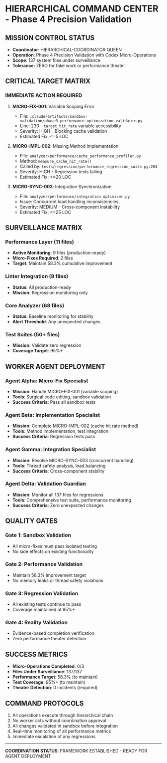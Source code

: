 # HIERARCHICAL COMMAND CENTER - Phase 4 Precision Validation

## MISSION CONTROL STATUS
- **Coordinator**: HIERARCHICAL-COORDINATOR QUEEN
- **Operation**: Phase 4 Precision Validation with Codex Micro-Operations
- **Scope**: 137 system files under surveillance
- **Tolerance**: ZERO for fake work or performance theater

## CRITICAL TARGET MATRIX

### IMMEDIATE ACTION REQUIRED
1. **MICRO-FIX-001**: Variable Scoping Error
   - File: `.claude/artifacts/sandbox-validation/phase3_performance_optimization_validator.py`
   - Line: 230 - `target_hit_rate` variable accessibility
   - Severity: HIGH - Blocking cache validation
   - Estimated Fix: <=5 LOC

2. **MICRO-IMPL-002**: Missing Method Implementation
   - File: `analyzer/performance/cache_performance_profiler.py`
   - Method: `measure_cache_hit_rate()`
   - Called by: `tests/regression/performance_regression_suite.py:204`
   - Severity: HIGH - Regression tests failing
   - Estimated Fix: <=20 LOC

3. **MICRO-SYNC-003**: Integration Synchronization
   - File: `analyzer/performance/integration_optimizer.py`
   - Issue: Concurrent load handling inconsistencies
   - Severity: MEDIUM - Cross-component instability
   - Estimated Fix: <=25 LOC

## SURVEILLANCE MATRIX

### Performance Layer (11 files)
- **Active Monitoring**: 9 files (production-ready)
- **Micro-Fixes Required**: 2 files
- **Target**: Maintain 58.3% cumulative improvement

### Linter Integration (8 files)
- **Status**: All production-ready
- **Mission**: Regression monitoring only

### Core Analyzer (68 files)
- **Status**: Baseline monitoring for stability
- **Alert Threshold**: Any unexpected changes

### Test Suites (50+ files)
- **Mission**: Validate zero regression
- **Coverage Target**: 95%+

## WORKER AGENT DEPLOYMENT

### Agent Alpha: Micro-Fix Specialist
- **Mission**: Handle MICRO-FIX-001 (variable scoping)
- **Tools**: Surgical code editing, sandbox validation
- **Success Criteria**: Pass all sandbox tests

### Agent Beta: Implementation Specialist
- **Mission**: Complete MICRO-IMPL-002 (cache hit rate method)
- **Tools**: Method implementation, test integration
- **Success Criteria**: Regression tests pass

### Agent Gamma: Integration Specialist
- **Mission**: Resolve MICRO-SYNC-003 (concurrent handling)
- **Tools**: Thread safety analysis, load balancing
- **Success Criteria**: Cross-component stability

### Agent Delta: Validation Guardian
- **Mission**: Monitor all 137 files for regressions
- **Tools**: Comprehensive test suite, performance monitoring
- **Success Criteria**: Zero unexpected changes

## QUALITY GATES

### Gate 1: Sandbox Validation
- All micro-fixes must pass isolated testing
- No side effects on existing functionality

### Gate 2: Performance Validation
- Maintain 58.3% improvement target
- No memory leaks or thread safety violations

### Gate 3: Regression Validation
- All existing tests continue to pass
- Coverage maintained at 95%+

### Gate 4: Reality Validation
- Evidence-based completion verification
- Zero performance theater detection

## SUCCESS METRICS
- **Micro-Operations Completed**: 0/3
- **Files Under Surveillance**: 137/137
- **Performance Target**: 58.3% (to maintain)
- **Test Coverage**: 95%+ (to maintain)
- **Theater Detection**: 0 incidents (required)

## COMMAND PROTOCOLS
1. All operations execute through hierarchical chain
2. No worker acts without coordination approval
3. All changes validated in sandbox before integration
4. Real-time monitoring of all performance metrics
5. Immediate escalation of any regressions

---
**COORDINATION STATUS**: FRAMEWORK ESTABLISHED - READY FOR AGENT DEPLOYMENT